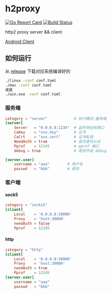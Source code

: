 # h2proxy

[![Go Report Card](https://goreportcard.com/badge/github.com/zxc111/h2proxy)](https://goreportcard.com/report/github.com/zxc111/h2proxy)
[![Build Status](https://travis-ci.com/zxc111/h2proxy.svg?branch=master)](https://travis-ci.com/zxc111/h2proxy)

http2 proxy server &amp;&amp; client


[Android Client](https://github.com/zxc111/SmartProxy)

## 如何运行
从 [release](https://github.com/zxc111/h2proxy/releases) 下载对应系统编译好的
```bash
./linux -conf conf.toml
./mac -conf conf.toml
或是
./win.exe -conf conf.toml
```
### 服务端
```toml
category = "server"            # 执行模式-服务端
[server]
	Server   = "0.0.0.0:1234"  # 监听地址和端口
	CaKey    = "xxx.key"       # 证书
	CaCrt    = "xxx.cert"      # 证书私钥
	NeedAuth = true            # 是否身份认证 
	Pprof    = 12345           # pprof 端口
	debug = true               # 是否开启 debug

[server.user]
    username = "aaa"        # 用户名
    passwd   = "bbb"        # 密码
```

### 客户端
#### sock5
```toml
category = "socks5"             
[client]
	Local    = '0.0.0.0:30000' 
	Proxy    = 'host:30000'
	needAuth = false
	Pprof    = 12345
```
#### http
```toml
category = "http"             
[client]
	Local    = '0.0.0.0:30000' 
	Proxy    = 'host:30000'
	needAuth = true
	Pprof    = 12345
[server.user]
    username = "aaa"
    passwd   = "bbb"
```